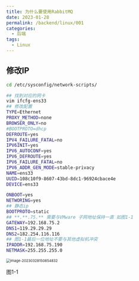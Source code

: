 ```yaml
---
title: 为什么要使用RabbitMQ
date: 2023-01-28
permalink: /backend/linux/001
categories:
  - 后端
tags:
  - Linux
---
```


## 修改IP

```sh
cd /etc/sysconfig/network-scripts/

## 找到对应的网卡
vim ifcfg-ens33 
## 修改配置
TYPE=Ethernet
PROXY_METHOD=none
BROWSER_ONLY=no
#BOOTPROTO=dhcp
DEFROUTE=yes
IPV4_FAILURE_FATAL=no
IPV6INIT=yes
IPV6_AUTOCONF=yes
IPV6_DEFROUTE=yes
IPV6_FAILURE_FATAL=no
IPV6_ADDR_GEN_MODE=stable-privacy
NAME=ens33
UUID=108c10f9-8607-43bd-8dc1-96924cbace4e
DEVICE=ens33

ONBOOT=yes
NETWORING=yes
## 静态ip
BOOTPROTO=static
## **.**.75.** 需要与VMware 子网地址保持一直 如图1-1
GATEWAY=192.168.75.2
DNS1=119.29.29.29
DNS2=182.254.116.116
## 图1-1最后一位地址不要与其他虚拟机冲突
IPADDR=192.168.75.190
NETMASK=255.255.255.0

```

<img src="http://qiniu.forlzs.cn/mdimage-20230328150854832.png" alt="image-20230328150854832" style="zoom: 67%;" />

图1-1